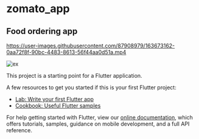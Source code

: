# zomato_app

## Food ordering app


https://user-images.githubusercontent.com/87908979/163673162-0aa72f8f-90bc-4483-8613-56f44aa0d51a.mp4

![ex](https://user-images.githubusercontent.com/87908979/163340406-3b76f0ce-e515-42b7-8d4e-9a9cbc9577e2.png)


This project is a starting point for a Flutter application.

A few resources to get you started if this is your first Flutter project:

- [Lab: Write your first Flutter app](https://flutter.dev/docs/get-started/codelab)
- [Cookbook: Useful Flutter samples](https://flutter.dev/docs/cookbook)

For help getting started with Flutter, view our
[online documentation](https://flutter.dev/docs), which offers tutorials,
samples, guidance on mobile development, and a full API reference.
